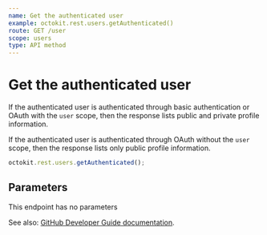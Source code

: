 ```yaml
---
name: Get the authenticated user
example: octokit.rest.users.getAuthenticated()
route: GET /user
scope: users
type: API method
---
```


# Get the authenticated user

If the authenticated user is authenticated through basic authentication or OAuth with the `user` scope, then the response lists public and private profile information.

If the authenticated user is authenticated through OAuth without the `user` scope, then the response lists only public profile information.

```js
octokit.rest.users.getAuthenticated();
```

## Parameters

This endpoint has no parameters

See also: [GitHub Developer Guide documentation](https://docs.github.com/enterprise-cloud@latest//rest/reference/users#get-the-authenticated-user).
